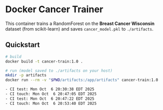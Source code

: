 # Docker Cancer Trainer

This container trains a RandomForest on the **Breast Cancer Wisconsin** dataset (from scikit-learn) and saves `cancer_model.pkl` to `./artifacts`.

## Quickstart
```bash
# build
docker build -t cancer-train:1.0 .

# run (model saved to ./artifacts on your host)
mkdir -p artifacts
docker run --rm -v "$PWD/artifacts:/app/artifacts" cancer-train:1.0

- CI test: Mon Oct  6 20:30:38 EDT 2025
- CI touch: Mon Oct  6 20:47:05 EDT 2025
- CI test: Mon Oct  6 20:47:22 EDT 2025
- CI touch: Mon Oct  6 20:53:40 EDT 2025
